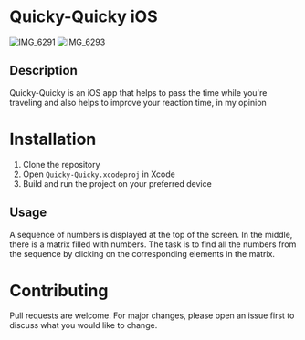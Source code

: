 # Quicky-Quicky iOS

![IMG_6291](https://github.com/Sub4ikGG/quicky-quicky-iOS/assets/98654420/dc22f0d1-5a96-4722-8884-73bab7b67ca8)
![IMG_6293](https://github.com/Sub4ikGG/quicky-quicky-iOS/assets/98654420/19280509-c765-4147-85d0-d52a81034b77)

## Description

Quicky-Quicky is an iOS app that helps to pass the time while you're traveling and also helps to improve your reaction time, in my opinion

# Installation

1. Clone the repository
2. Open `Quicky-Quicky.xcodeproj` in Xcode
3. Build and run the project on your preferred device

## Usage

A sequence of numbers is displayed at the top of the screen. In the middle, there is a matrix filled with numbers. 
The task is to find all the numbers from the sequence by clicking on the corresponding elements in the matrix.

# Contributing

Pull requests are welcome. For major changes, please open an issue first to discuss what you would like to change.
